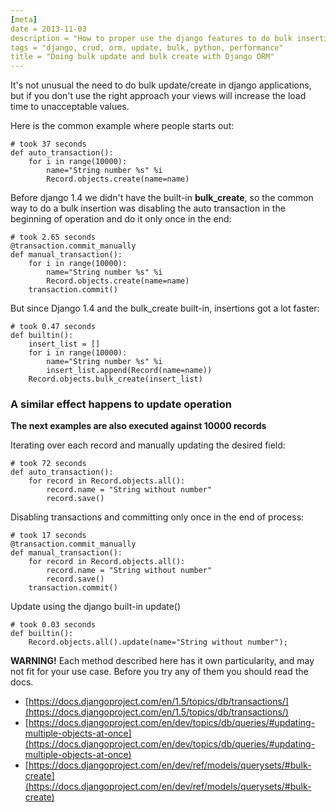 ```yaml
---
[meta]
date = 2013-11-03
description = "How to proper use the django features to do bulk insertions and editions into database."
tags = "django, crud, orm, update, bulk, python, performance"
title = "Doing bulk update and bulk create with Django ORM"
---
```


It's not unusual the need to do bulk update/create in django applications, but if you don't use the right approach your views will increase the load time to unacceptable values.

Here is the common example where people starts out:

    # took 37 seconds
    def auto_transaction():
        for i in range(10000):
            name="String number %s" %i
            Record.objects.create(name=name)

Before django 1.4 we didn't have the built-in __bulk_create__, so the common way to do a bulk insertion was disabling the auto transaction in the beginning of operation and do it only once in the end:

    # took 2.65 seconds
    @transaction.commit_manually
    def manual_transaction():
        for i in range(10000):
            name="String number %s" %i
            Record.objects.create(name=name)
        transaction.commit()

But since Django 1.4 and the bulk_create built-in, insertions got a lot faster:

    # took 0.47 seconds
    def builtin():
        insert_list = []
        for i in range(10000):
            name="String number %s" %i
            insert_list.append(Record(name=name))
        Record.objects.bulk_create(insert_list)

### A similar effect happens to update operation ###
__The next examples are also executed against 10000 records__

Iterating over each record and manually updating the desired field:

    # took 72 seconds
    def auto_transaction():
        for record in Record.objects.all():
            record.name = "String without number"
            record.save()

Disabling transactions and committing only once in the end of process:


    # took 17 seconds
    @transaction.commit_manually
    def manual_transaction():
        for record in Record.objects.all():
            record.name = "String without number"
            record.save()
        transaction.commit()

Update using the django built-in update()

    # took 0.03 seconds
    def builtin():
        Record.objects.all().update(name="String without number");

__WARNING!__ Each method described here has it own particularity, and may not fit for your use case. Before you try any of them you should read the docs.

  - [https://docs.djangoproject.com/en/1.5/topics/db/transactions/](https://docs.djangoproject.com/en/1.5/topics/db/transactions/)
  - [https://docs.djangoproject.com/en/dev/topics/db/queries/#updating-multiple-objects-at-once](https://docs.djangoproject.com/en/dev/topics/db/queries/#updating-multiple-objects-at-once)
  - [https://docs.djangoproject.com/en/dev/ref/models/querysets/#bulk-create](https://docs.djangoproject.com/en/dev/ref/models/querysets/#bulk-create)
